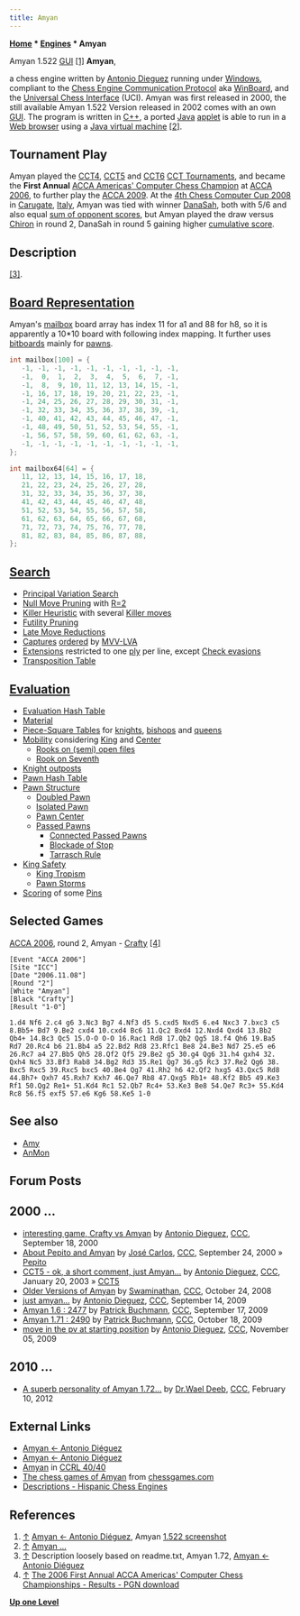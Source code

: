 ```yaml
---
title: Amyan
---
```

**[Home](Home "Home") * [Engines](Engines "Engines") * Amyan**

[](http://www.pincha.cl/amyan/amyane.jpg) Amyan 1.522 [GUI](GUI "GUI") <a id="cite-note-1" href="#cite-ref-1">[1]</a>
**Amyan**,

a chess engine written by [Antonio Dieguez](Antonio_Dieguez "Antonio Dieguez") running under [Windows](Windows "Windows"), compliant to the [Chess Engine Communication Protocol](Chess_Engine_Communication_Protocol "Chess Engine Communication Protocol") aka [WinBoard](WinBoard "WinBoard"), and the [Universal Chess Interface](UCI "UCI") (UCI).
Amyan was first released in 2000, the still available Amyan 1.522 Version released in 2002 comes with an own [GUI](GUI "GUI"). The program is written in [C++](Cpp "Cpp"), a ported [Java](Java "Java") [applet](https://en.wikipedia.org/wiki/Java_applet) is able to run in a [Web browser](https://en.wikipedia.org/wiki/Web_browser) using a [Java virtual machine](https://en.wikipedia.org/wiki/Java_virtual_machine) <a id="cite-note-2" href="#cite-ref-2">[2]</a>.

## Tournament Play

Amyan played the [CCT4](CCT4 "CCT4"), [CCT5](CCT5 "CCT5") and [CCT6](CCT6 "CCT6") [CCT Tournaments](CCT_Tournaments "CCT Tournaments"), and became the **First Annual** [ACCA Americas' Computer Chess Champion](ACCA_Americas%27_Computer_Chess_Championship "ACCA Americas' Computer Chess Championship") at [ACCA 2006](ACCA_2006 "ACCA 2006"), to further play the [ACCA 2009](ACCA_2009 "ACCA 2009"). At the [4th Chess Computer Cup 2008](CCC_2009 "CCC 2009") in [Carugate](https://en.wikipedia.org/wiki/Carugate), [Italy](https://en.wikipedia.org/wiki/Italy), Amyan was tied with winner [DanaSah](DanaSah "DanaSah"), both with 5/6 and also equal [sum of opponent scores](https://en.wikipedia.org/wiki/Buchholz_system), but Amyan played the draw versus [Chiron](Chiron "Chiron") in round 2, DanaSah in round 5 gaining higher [cumulative score](https://en.wikipedia.org/wiki/Tie-breaking_in_Swiss-system_tournaments#Cumulative).

## Description

<a id="cite-note-3" href="#cite-ref-3">[3]</a>.

## [Board Representation](Board_Representation "Board Representation")

Amyan's [mailbox](Mailbox "Mailbox") board array has index 11 for a1 and 88 for h8, so it is apparently a 10\*10 board with following index mapping. It further uses [bitboards](Bitboards "Bitboards") mainly for [pawns](Pawn_Pattern_and_Properties "Pawn Pattern and Properties").

```C++
int mailbox[100] = {
   -1, -1, -1, -1, -1, -1, -1, -1, -1, -1,
   -1,  0,  1,  2,  3,  4,  5,  6,  7, -1,
   -1,  8,  9, 10, 11, 12, 13, 14, 15, -1,
   -1, 16, 17, 18, 19, 20, 21, 22, 23, -1,
   -1, 24, 25, 26, 27, 28, 29, 30, 31, -1,
   -1, 32, 33, 34, 35, 36, 37, 38, 39, -1,
   -1, 40, 41, 42, 43, 44, 45, 46, 47, -1,
   -1, 48, 49, 50, 51, 52, 53, 54, 55, -1,
   -1, 56, 57, 58, 59, 60, 61, 62, 63, -1,
   -1, -1, -1, -1, -1, -1, -1, -1, -1, -1,
};

int mailbox64[64] = {
   11, 12, 13, 14, 15, 16, 17, 18,
   21, 22, 23, 24, 25, 26, 27, 28,
   31, 32, 33, 34, 35, 36, 37, 38,
   41, 42, 43, 44, 45, 46, 47, 48,
   51, 52, 53, 54, 55, 56, 57, 58,
   61, 62, 63, 64, 65, 66, 67, 68,
   71, 72, 73, 74, 75, 76, 77, 78,
   81, 82, 83, 84, 85, 86, 87, 88,
};

```

## [Search](Search "Search")

- [Principal Variation Search](Principal_Variation_Search "Principal Variation Search")
- [Null Move Pruning](Null_Move_Pruning "Null Move Pruning") with [R=2](Depth_Reduction_R "Depth Reduction R")
- [Killer Heuristic](Killer_Heuristic "Killer Heuristic") with several [Killer moves](Killer_Move "Killer Move")
- [Futility Pruning](Futility_Pruning "Futility Pruning")
- [Late Move Reductions](Late_Move_Reductions "Late Move Reductions")
- [Captures](Captures "Captures") [ordered](Move_Ordering "Move Ordering") by [MVV-LVA](MVV-LVA "MVV-LVA")
- [Extensions](Extensions "Extensions") restricted to one [ply](Ply "Ply") per line, except [Check evasions](Check_Extensions "Check Extensions")
- [Transposition Table](Transposition_Table "Transposition Table")

## [Evaluation](Evaluation "Evaluation")

- [Evaluation Hash Table](Evaluation_Hash_Table "Evaluation Hash Table")
- [Material](Material "Material")
- [Piece-Square Tables](Piece-Square_Tables "Piece-Square Tables") for [knights](Knight "Knight"), [bishops](Bishop "Bishop") and [queens](Queen "Queen")
- [Mobility](Mobility "Mobility") considering [King](King "King") and [Center](Center "Center")
  - [Rooks on (semi) open files](Rook_on_Open_File "Rook on Open File")
  - [Rook on Seventh](Rook_on_Seventh "Rook on Seventh")
- [Knight outposts](Outposts "Outposts")
- [Pawn Hash Table](Pawn_Hash_Table "Pawn Hash Table")
- [Pawn Structure](Pawn_Structure "Pawn Structure")
  - [Doubled Pawn](Doubled_Pawn "Doubled Pawn")
  - [Isolated Pawn](Isolated_Pawn "Isolated Pawn")
  - [Pawn Center](Pawn_Center "Pawn Center")
  - [Passed Pawns](Passed_Pawn "Passed Pawn")
    - [Connected Passed Pawns](Connected_Passed_Pawns "Connected Passed Pawns")
    - [Blockade of Stop](Blockade_of_Stop "Blockade of Stop")
    - [Tarrasch Rule](Tarrasch_Rule "Tarrasch Rule")
- [King Safety](King_Safety "King Safety")
  - [King Tropism](King_Safety#KingTropism "King Safety")
  - [Pawn Storms](King_Safety#PawnStorm "King Safety")
- [Scoring](Score "Score") of some [Pins](Pin "Pin")

## Selected Games

[ACCA 2006](ACCA_2006 "ACCA 2006"), round 2, Amyan - [Crafty](Crafty "Crafty") <a id="cite-note-4" href="#cite-ref-4">[4]</a>

```
[Event "ACCA 2006"]
[Site "ICC"]
[Date "2006.11.08"]
[Round "2"]
[White "Amyan"]
[Black "Crafty"]
[Result "1-0"]

1.d4 Nf6 2.c4 g6 3.Nc3 Bg7 4.Nf3 d5 5.cxd5 Nxd5 6.e4 Nxc3 7.bxc3 c5
8.Bb5+ Bd7 9.Be2 cxd4 10.cxd4 Bc6 11.Qc2 Bxd4 12.Nxd4 Qxd4 13.Bb2
Qb4+ 14.Bc3 Qc5 15.O-O O-O 16.Rac1 Rd8 17.Qb2 Qg5 18.f4 Qh6 19.Ba5
Rd7 20.Rc4 b6 21.Bb4 a5 22.Bd2 Rd8 23.Rfc1 Be8 24.Be3 Nd7 25.e5 e6
26.Rc7 a4 27.Bb5 Qh5 28.Qf2 Qf5 29.Be2 g5 30.g4 Qg6 31.h4 gxh4 32.
Qxh4 Nc5 33.Bf3 Rab8 34.Bg2 Rd3 35.Re1 Qg7 36.g5 Rc3 37.Re2 Qg6 38.
Bxc5 Rxc5 39.Rxc5 bxc5 40.Be4 Qg7 41.Rh2 h6 42.Qf2 hxg5 43.Qxc5 Rd8
44.Bh7+ Qxh7 45.Rxh7 Kxh7 46.Qe7 Rb8 47.Qxg5 Rb1+ 48.Kf2 Bb5 49.Ke3
Rf1 50.Qg2 Re1+ 51.Kd4 Rc1 52.Qb7 Rc4+ 53.Ke3 Be8 54.Qe7 Rc3+ 55.Kd4
Rc8 56.f5 exf5 57.e6 Kg6 58.Ke5 1-0

```

## See also

- [Amy](Amy "Amy")
- [AnMon](AnMon "AnMon")

## Forum Posts

## 2000 ...

- [interesting game, Crafty vs Amyan](https://www.stmintz.com/ccc/index.php?id=129898) by [Antonio Dieguez](Antonio_Dieguez "Antonio Dieguez"), [CCC](CCC "CCC"), September 18, 2000
- [About Pepito and Amyan](https://www.stmintz.com/ccc/index.php?id=130421) by [José Carlos](Jos%C3%A9_Carlos_Mart%C3%ADnez_Gal%C3%A1n "José Carlos Martínez Galán"), [CCC](CCC "CCC"), September 24, 2000 » [Pepito](Pepito "Pepito")
- [CCT5 - ok, a short comment, just Amyan...](https://www.stmintz.com/ccc/index.php?id=278556) by [Antonio Dieguez](Antonio_Dieguez "Antonio Dieguez"), [CCC](CCC "CCC"), January 20, 2003 » [CCT5](CCT5 "CCT5")
- [Older Versions of Amyan](http://www.talkchess.com/forum/viewtopic.php?t=24553) by [Swaminathan](Swaminathan_Natarajan "Swaminathan Natarajan"), [CCC](CCC "CCC"), October 24, 2008
- [just amyan...](http://www.talkchess.com/forum/viewtopic.php?t=29748) by [Antonio Dieguez](Antonio_Dieguez "Antonio Dieguez"), [CCC](CCC "CCC"), September 14, 2009
- [Amyan 1.6 : 2477](http://www.talkchess.com/forum/viewtopic.php?t=29788) by [Patrick Buchmann](Patrick_Buchmann "Patrick Buchmann"), [CCC](CCC "CCC"), September 17, 2009
- [Amyan 1.71 : 2490](http://www.talkchess.com/forum/viewtopic.php?t=30204) by [Patrick Buchmann](Patrick_Buchmann "Patrick Buchmann"), [CCC](CCC "CCC"), October 18, 2009
- [move in the pv at starting position](http://www.talkchess.com/forum/viewtopic.php?t=30486) by [Antonio Dieguez](Antonio_Dieguez "Antonio Dieguez"), [CCC](CCC "CCC"), November 05, 2009

## 2010 ...

- [A superb personality of Amyan 1.72...](http://www.talkchess.com/forum3/viewtopic.php?f=2&t=42409) by [Dr.Wael Deeb](index.php?title=Dr.Wael_Deeb&action=edit&redlink=1 "Dr.Wael Deeb (page does not exist)"), [CCC](CCC "CCC"), February 10, 2012

## External Links

- [Amyan \<- Antonio Diéguez](http://www.pincha.cl/amyan/)
- [Amyan \<- Antonio Diéguez](http://www.pincha.cl/amyan/amyane.html)
- [Amyan](http://computerchess.org.uk/ccrl/4040/cgi/compare_engines.cgi?family=Amyan&print=Rating+list&print=Results+table&print=LOS+table&print=Ponder+hit+table&print=Eval+difference+table&print=Comopp+gamenum+table&print=Overlap+table&print=Score+with+common+opponents) in [CCRL 40/40](CCRL "CCRL")
- [The chess games of Amyan](http://www.chessgames.com/perl/chessplayer?pid=125295) from [chessgames.com](http://www.chessgames.com/index.html)
- [Descriptions - Hispanic Chess Engines](https://sites.google.com/site/hispanicchessengines/hispanic-american-engines-1/description)

## References

1. <a id="cite-ref-1" href="#cite-note-1">↑</a> [Amyan \<- Antonio Diéguez](http://www.pincha.cl/amyan/amyane.html), Amyan [1.522 screenshot](http://www.pincha.cl/amyan/amyane.jpg)
1. <a id="cite-ref-2" href="#cite-note-2">↑</a> [Amyan ...](http://www.pincha.cl/jueguitos/amyanjava/applete.html)
1. <a id="cite-ref-3" href="#cite-note-3">↑</a> Description loosely based on readme.txt, Amyan 1.72, [Amyan \<- Antonio Diéguez](http://www.pincha.cl/amyan/amyane.html)
1. <a id="cite-ref-4" href="#cite-note-4">↑</a> [The 2006 First Annual ACCA Americas' Computer Chess Championships - Results - PGN download](http://compchess.org/2006ACCCResults.html)

**[Up one Level](Engines "Engines")**

